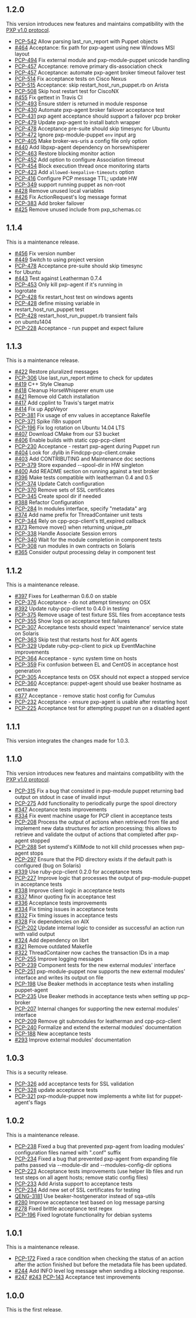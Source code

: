 ## 1.2.0

This version introduces new features and maintains compatibility with the
[PXP v1.0 protocol](https://github.com/puppetlabs/pcp-specifications/tree/master/pxp/versions/1.0).

* [PCP-542](https://tickets.puppetlabs.com/browse/PCP-542) Allow parsing last_run_report with Puppet
objects
* [#464](https://github.com/puppetlabs/pxp-agent/pull/464) Acceptance: fix path for pxp-agent using
new Windows MSI layout
* [PCP-494](https://tickets.puppetlabs.com/browse/PCP-494) Fix external module and pxp-module-puppet
unicode handling
* [PCP-457](https://tickets.puppetlabs.com/browse/PCP-457) Acceptance: remove primary
dis-association check
* [PCP-457](https://tickets.puppetlabs.com/browse/PCP-457) Acceptance: automate pxp-agent broker
timeout failover test
* [PCP-514](https://tickets.puppetlabs.com/browse/PCP-514) Fix acceptance tests on Cisco Nexus
* [PCP-515](https://tickets.puppetlabs.com/browse/PCP-515) Acceptance: skip
restart_host_run_puppet.rb on Arista
* [PCP-508](https://tickets.puppetlabs.com/browse/PCP-508) Skip host restart test for CiscoNX
* [#455](https://github.com/puppetlabs/pxp-agent/pull/455) Fix gettext in Travis CI
* [PCP-493](https://tickets.puppetlabs.com/browse/PCP-493) Ensure stderr is returned in module
response
* [PCP-430](https://tickets.puppetlabs.com/browse/PCP-430) Automate pxp-agent broker failover
acceptance test
* [PCP-431](https://tickets.puppetlabs.com/browse/PCP-431) pxp agent acceptance should support a
failover pcp broker
* [PCP-479](https://tickets.puppetlabs.com/browse/PCP-479) Update pxp-agent to install batch
wrapper
* [PCP-478](https://tickets.puppetlabs.com/browse/PCP-478) Acceptance pre-suite should skip timesync
for Ubuntu
* [PCP-472](https://tickets.puppetlabs.com/browse/PCP-472) Ignore pxp-module-puppet `env` input arg
* [PCP-405](https://tickets.puppetlabs.com/browse/PCP-405) Make broker-ws-uris a config file only
option
* [#440](https://github.com/puppetlabs/pxp-agent/pull/440) Add libpxp-agent dependency on
horsewhisperer
* [PCP-463](https://tickets.puppetlabs.com/browse/PCP-463) Restore blocking monitor action
* [PCP-452](https://tickets.puppetlabs.com/browse/PCP-452) Add option to configure Association
timeout
* [PCP-454](https://tickets.puppetlabs.com/browse/PCP-454) Block execution thread once monitoring
starts
* [PCP-423](https://tickets.puppetlabs.com/browse/PCP-423) Add `allowed-keepalive-timeouts` option
* [PCP-416](https://tickets.puppetlabs.com/browse/PCP-416) Configure PCP message TTL; update HW
* [PCP-349](https://tickets.puppetlabs.com/browse/PCP-349) support running puppet as non-root
* [#428](https://github.com/puppetlabs/pxp-agent/pull/428) Remove unused local variables
* [#426](https://github.com/puppetlabs/pxp-agent/pull/426) Fix ActionRequest's log message format
* [PCP-383](https://tickets.puppetlabs.com/browse/PCP-383) Add broker failover
* [#425](https://github.com/puppetlabs/pxp-agent/pull/425) Remove unused include from pxp_schemas.cc

## 1.1.4

This is a maintenance release.

* [#456](https://github.com/puppetlabs/pxp-agent/pull/456) Fix version number
* [#449](https://github.com/puppetlabs/pxp-agent/pull/449) Switch to using project version
* [PCP-478](https://tickets.puppetlabs.com/browse/PCP-478) Acceptance pre-suite should skip timesync
* for Ubuntu
* [#443](https://github.com/puppetlabs/pxp-agent/pull/443) Test against Leatherman 0.7.4
* [PCP-453](https://tickets.puppetlabs.com/browse/PCP-453) Only kill pxp-agent if it's running in
* logrotate
* [PCP-428](https://tickets.puppetlabs.com/browse/PCP-428) fix restart_host test on windows agents
* [PCP-428](https://tickets.puppetlabs.com/browse/PCP-428) define missing variable in
* restart_host_run_puppet test
* [PCP-428](https://tickets.puppetlabs.com/browse/PCP-428) restart_host_run_puppet.rb transient fails
* on ubuntu1404
* [PCP-228](https://tickets.puppetlabs.com/browse/PCP-228) Acceptance - run puppet and expect failure

## 1.1.3

This is a maintenance release.

* [#422](https://github.com/puppetlabs/pxp-agent/pull/422) Restore pluralized messages
* [PCP-306](https://tickets.puppetlabs.com/browse/PCP-306) Use last_run_report mtime to check for
updates
* [#419](https://github.com/puppetlabs/pxp-agent/pull/419) C++ Style Cleanup
* [#418](https://github.com/puppetlabs/pxp-agent/pull/418) Cleanup HorseWhisperer enum use
* [#421](https://github.com/puppetlabs/pxp-agent/pull/421) Remove old Catch installation
* [#417](https://github.com/puppetlabs/pxp-agent/pull/417) Add cpplint to Travis's target matrix
* [#414](https://github.com/puppetlabs/pxp-agent/pull/414) Fix up AppVeyor
* [PCP-381](https://tickets.puppetlabs.com/browse/PCP-381) Fix usage of env values in acceptance
Rakefile
* [PCP-371](https://tickets.puppetlabs.com/browse/PCP-371) Spike i18n support
* [PCP-196](https://tickets.puppetlabs.com/browse/PCP-196) Fix log rotation on Ubuntu 14.04 LTS
* [#407](https://github.com/puppetlabs/pxp-agent/pull/407) Download CMake from our S3 bucket
* [#406](https://github.com/puppetlabs/pxp-agent/pull/406) Enable builds with static cpp-pcp-client
* [PCP-230](https://tickets.puppetlabs.com/browse/PCP-230) Acceptance - restart pxp-agent during
Puppet run
* [#404](https://github.com/puppetlabs/pxp-agent/pull/404) Look for .dylib in
Findcpp-pcp-client.cmake
* [#403](https://github.com/puppetlabs/pxp-agent/pull/403) Add CONTRIBUTING and Maintenance doc
sections
* [PCP-379](https://tickets.puppetlabs.com/browse/PCP-379) Store expanded --spool-dir in HW
singleton
* [#400](https://github.com/puppetlabs/pxp-agent/pull/400) Add README section on running against a
test broker
* [#396](https://github.com/puppetlabs/pxp-agent/pull/396) Make tests compatible with leatherman 0.4
and 0.5
* [PCP-374](https://tickets.puppetlabs.com/browse/PCP-374) Update Catch configuration
* [PCP-370](https://tickets.puppetlabs.com/browse/PCP-370) Remove sets of SSL certificates
* [PCP-345](https://tickets.puppetlabs.com/browse/PCP-345) Create spool dir if needed
* [#388](https://github.com/puppetlabs/pxp-agent/pull/388) Refactor Configuration
* [PCP-284](https://tickets.puppetlabs.com/browse/PCP-284) In modules interface, specify "metadata"
arg
* [#374](https://github.com/puppetlabs/pxp-agent/pull/374) Add name prefix for ThreadContainer unit
tests
* [PCP-344](https://tickets.puppetlabs.com/browse/PCP-344) Rely on cpp-pcp-client's ttl_expired
callback
* [#373](https://github.com/puppetlabs/pxp-agent/pull/373) Remove move() when returning unique_ptr
* [PCP-338](https://tickets.puppetlabs.com/browse/PCP-338) Handle Associate Session errors
* [PCP-340](https://tickets.puppetlabs.com/browse/PCP-340) Wait for the module completion in
component tests
* [PCP-308](https://tickets.puppetlabs.com/browse/PCP-308) run modules in own contracts on Solaris
* [#365](https://github.com/puppetlabs/pxp-agent/pull/365) Consider output processing delay in
component test

## 1.1.2

This is a maintenance release.

* [#397](https://github.com/puppetlabs/pxp-agent/pull/397) Fixes for Leatherman 0.6.0 on stable
* [PCP-376](https://tickets.puppetlabs.com/browse/PCP-376) Acceptance - do not attempt timesync on OSX
* [#392](https://github.com/puppetlabs/pxp-agent/pull/397) Update ruby-pcp-client to 0.4.0 in testing
* [PCP-375](https://tickets.puppetlabs.com/browse/PCP-375) Remove usage of test fixture SSL files from
acceptance tests
* [PCP-355](https://tickets.puppetlabs.com/browse/PCP-355) Show logs on acceptance test failures
* [PCP-307](https://tickets.puppetlabs.com/browse/PCP-307) Acceptance tests should expect
'maintenance' service state on Solaris
* [PCP-363](https://tickets.puppetlabs.com/browse/PCP-363) Skip test that restarts host for AIX
agents
* [PCP-329](https://tickets.puppetlabs.com/browse/PCP-329) Update ruby-pcp-client to pick up
EventMachine improvements
* [PCP-364](https://tickets.puppetlabs.com/browse/PCP-364) Acceptance - sync system time on hosts
* [PCP-359](https://tickets.puppetlabs.com/browse/PCP-359) Fix confusion between EL and CentOS in
acceptance host generation
* [PCP-305](https://tickets.puppetlabs.com/browse/PCP-305) Acceptance tests on OSX should not expect
a stopped service
* [PCP-360](https://tickets.puppetlabs.com/browse/PCP-360) Acceptance: puppet-agent should use
beaker hostname as certname
* [#377](https://github.com/puppetlabs/pxp-agent/pull/377) Acceptance - remove static host config
for Cumulus
* [PCP-232](https://tickets.puppetlabs.com/browse/PCP-232) Acceptance - ensure pxp-agent is usable
after restarting host
* [PCP-225](https://tickets.puppetlabs.com/browse/PCP-225) Acceptance test for attempting puppet run
on a disabled agent

## 1.1.1

This version integrates the changes made for 1.0.3.

## 1.1.0

This version introduces new features and maintains compatibility with the
[PXP v1.0 protocol](https://github.com/puppetlabs/pcp-specifications/tree/master/pxp/versions/1.0).

* [PCP-315](https://tickets.puppetlabs.com/browse/PCP-315) Fix a bug that consisted in pxp-module
puppet returning bad output on stdout in case of invalid input
* [PCP-275](https://tickets.puppetlabs.com/browse/PCP-275) Add functionality to periodically purge
the spool directory
* [#347](https://github.com/puppetlabs/pxp-agent/pull/347) Acceptance tests improvements
* [#334](https://github.com/puppetlabs/pxp-agent/pull/334) Fix event machine usage for PCP client in
acceptance tests
* [PCP-208](https://tickets.puppetlabs.com/browse/PCP-208) Process the output of actions when
retrieved from file and implement new data structures for action processing; this allows to retrieve
and validate the output of actions that completed after pxp-agent stopped
* [PCP-288](https://tickets.puppetlabs.com/browse/PCP-288) Set systemd's KillMode to not kill child
processes when pxp-agent stops
* [PCP-297](https://tickets.puppetlabs.com/browse/PCP-297) Ensure that the PID directory exists if
the default path is configured (bug on Solaris)
* [#339](https://github.com/puppetlabs/pxp-agent/pull/339) Use ruby-pcp-client 0.2.0 for acceptance
tests
* [PCP-227](https://tickets.puppetlabs.com/browse/PCP-227) Improve logic that processes the output
of pxp-module-puppet in acceptance tests
* [#338](https://github.com/puppetlabs/pxp-agent/pull/338) Improve client logic in acceptance tests
* [#337](https://github.com/puppetlabs/pxp-agent/pull/337) Minor quoting fix in acceptance test
* [#336](https://github.com/puppetlabs/pxp-agent/pull/336) Acceptance tests improvements
* [#334](https://github.com/puppetlabs/pxp-agent/pull/334) Fix timing issues in acceptance tests
* [#332](https://github.com/puppetlabs/pxp-agent/pull/332) Fix timing issues in acceptance tests
* [#328](https://github.com/puppetlabs/pxp-agent/pull/328) Fix dependencies on AIX
* [PCP-202](https://tickets.puppetlabs.com/browse/PCP-202) Update internal logic to consider as
successful an action run with valid output
* [#324](https://github.com/puppetlabs/pxp-agent/pull/324) Add dependency on librt
* [#321](https://github.com/puppetlabs/pxp-agent/pull/321) Remove outdated Makefile
* [#322](https://github.com/puppetlabs/pxp-agent/pull/322) ThreadContainer now caches the
transaction IDs in a map
* [PCP-255](https://tickets.puppetlabs.com/browse/PCP-255) Improve logging messages
* [PCP-239](https://tickets.puppetlabs.com/browse/PCP-239) Component tests for the new external
modules' interface
* [PCP-251](https://tickets.puppetlabs.com/browse/PCP-251) pxp-module-puppet now supports the new
external modules' interface and writes its output on file
* [PCP-198](https://tickets.puppetlabs.com/browse/PCP-198) Use Beaker methods in acceptance tests
when installing puppet-agent
* [PCP-235](https://tickets.puppetlabs.com/browse/PCP-235) Use Beaker methods in acceptance tests
when setting up pcp-broker
* [PCP-207](https://tickets.puppetlabs.com/browse/PCP-207) Internal changes for supporting the new
external modules' interface
* [PCP-209](https://tickets.puppetlabs.com/browse/PCP-209) Remove git submodules for leatherman and
cpp-pcp-client
* [PCP-240](https://tickets.puppetlabs.com/browse/PCP-240) Formalize and extend the external
modules' documentation
* [PCP-188](https://tickets.puppetlabs.com/browse/PCP-188) New acceptance tests
* [#293](https://github.com/puppetlabs/pxp-agent/pull/293) Improve external modules' documentation

## 1.0.3

This is a security release.

* [PCP-326](https://tickets.puppetlabs.com/browse/PCP-326) add acceptance tests
 for SSL validation
* [PCP-328](https://tickets.puppetlabs.com/browse/PCP-328) update acceptance
 tests
* [PCP-321](https://tickets.puppetlabs.com/browse/PCP-321) pxp-module-puppet now
 implements a white list for puppet-agent's flags

## 1.0.2

This is a maintenance release.

* [PCP-238](https://tickets.puppetlabs.com/browse/PCP-238) Fixed a bug that prevented pxp-agent from
loading modules' configuration files named with ".conf" suffix
* [PCP-234](https://tickets.puppetlabs.com/browse/PCP-234) Fixed a bug that prevented pxp-agent from expanding file paths passed via --module-dir and --modules-config-dir options
* [PCP-223](https://tickets.puppetlabs.com/browse/PCP-223) Acceptance tests improvements (use helper lib files and run test steps on all agent hosts; remove static config files)
* [PCP-233](https://tickets.puppetlabs.com/browse/PCP-233) Add Arista support to acceptance tests
* [PCP-234](https://tickets.puppetlabs.com/browse/PCP-245) Add new set of SSL certificates for testing
* [QENG-3181](https://tickets.puppetlabs.com/browse/QENG-3181) Use beaker-hostgenerator instead of sqa-utils
* [#280](https://github.com/puppetlabs/pxp-agent/pull/280) Improve acceptance test based on log message parsing
* [#278](https://github.com/puppetlabs/pxp-agent/pull/278) Fixed brittle acceptance test regex
* [PCP-196](https://tickets.puppetlabs.com/browse/PCP-196) Fixed logrotate functionality for debian systems

## 1.0.1

This is a maintenance release.

* [PCP-172](https://tickets.puppetlabs.com/browse/PCP-172) Fixed a race condition
  when checking the status of an action after the action finished but before
  the metadata file has been updated.
* [#244](https://github.com/puppetlabs/pxp-agent/pull/244) Add INFO level log message
  when sending a blocking response.
* [#247](https://github.com/puppetlabs/pxp-agent/pull/247)
  [#243](https://github.com/puppetlabs/pxp-agent/pull/243)
  [PCP-143](https://tickets.puppetlabs.com/browse/PCP-172) Acceptance test
  improvements

## 1.0.0

This is the first release.

